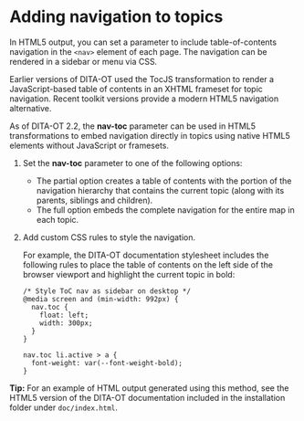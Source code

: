 # Adding navigation to topics

In HTML5 output, you can set a parameter to include table-of-contents navigation in the `<nav>` element of each page. The navigation can be rendered in a sidebar or menu via CSS.

Earlier versions of DITA-OT used the TocJS transformation to render a JavaScript-based table of contents in an XHTML frameset for topic navigation. Recent toolkit versions provide a modern HTML5 navigation alternative.

As of DITA-OT 2.2, the **nav-toc** parameter can be used in HTML5 transformations to embed navigation directly in topics using native HTML5 elements without JavaScript or framesets.

1.  Set the **nav-toc** parameter to one of the following options:

    -   The partial option creates a table of contents with the portion of the navigation hierarchy that contains the current topic \(along with its parents, siblings and children\).
    -   The full option embeds the complete navigation for the entire map in each topic.
2.  Add custom CSS rules to style the navigation.

    For example, the DITA-OT documentation stylesheet includes the following rules to place the table of contents on the left side of the browser viewport and highlight the current topic in bold:

    ```
    /* Style ToC nav as sidebar on desktop */
    @media screen and (min-width: 992px) {
      nav.toc {
        float: left;
        width: 300px;
      }
    }
    
    nav.toc li.active > a {
      font-weight: var(--font-weight-bold);
    }
    ```


**Tip:** For an example of HTML output generated using this method, see the HTML5 version of the DITA-OT documentation included in the installation folder under `doc/index.html`.

